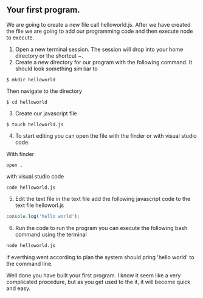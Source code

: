 ## Your first program. 
We are going to create a new file call helloworld.js. After we have created the file we are going to add our programming code and then execute node to execute. 

1. Open a new terminal session. The session will drop into your home directory or the shortcut ~. 
2. Create a new directory for our program with the following command. It should look something similiar to 
```
$ mkdir helloworld
```

Then navigate to the directory 
``` 
$ cd helloworld
```

3. Create our javascript file 

```
$ touch helloworld.js 
```
4. To start editing you can open the file with the finder or with visual studio code. 

With finder 
``` 
open . 
```

with visual studio code 
```
code helloworld.js
```

5. Edit the text file 
in the text file add the following javascript code to the text file helloworl.js

``` javascript
console.log('hello world');
```
6. Run the code 
to run the program you can execute the following bash command using the terminal

``` bash 
node helloworld.js
```

if everthing went according to plan the system should pring 'hello world' to the command line. 

Well done you have built your first program. I know it seem like a very complicated procedure, but as you get used to the it, it will become quick and easy.



